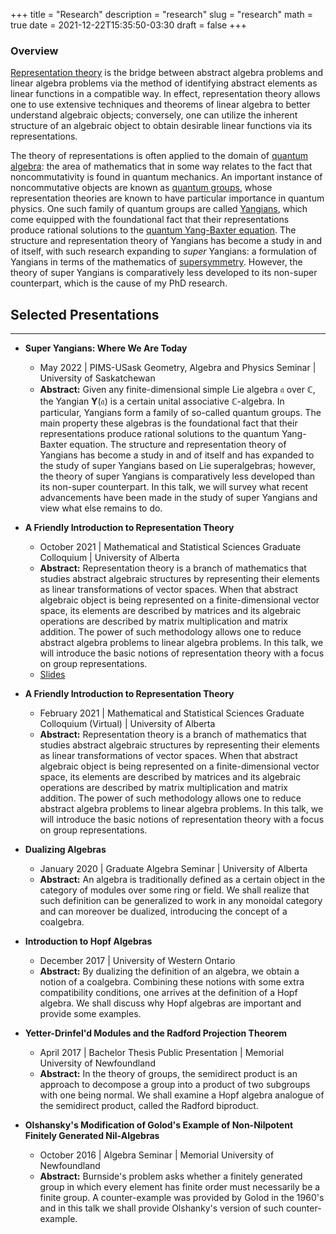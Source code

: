 +++
title = "Research"
description = "research"
slug = "research"
math = true
date = 2021-12-22T15:35:50-03:30
draft = false
+++

### Overview

[Representation theory](https://en.wikipedia.org/wiki/Representation_theory) is the bridge between abstract algebra problems and linear algebra problems via the method of identifying abstract elements as linear functions in a compatible way. In effect, representation theory allows one to use extensive techniques and theorems of linear algebra to better understand algebraic objects; conversely, one can utilize the inherent structure of an algebraic object to obtain desirable linear functions via its representations.

The theory of representations is often applied to the domain of [quantum algebra](https://en.wikipedia.org/wiki/Quantum_algebra): the area of mathematics that in some way relates to the fact that noncommutativity is found in quantum mechanics. An important instance of noncommutative objects are known as [quantum groups](https://en.wikipedia.org/wiki/Quantum_group), whose representation theories are known to have particular importance in quantum physics. One such family of quantum groups are called [Yangians](https://en.wikipedia.org/wiki/Yangian), which come equipped with the foundational fact that their representations produce rational solutions to the [quantum Yang-Baxter equation](https://en.wikipedia.org/wiki/Yang–Baxter_equation). The structure and representation theory of Yangians has become a study in and of itself, with such research expanding to *super* Yangians: a formulation of Yangians in terms of the mathematics of [supersymmetry](https://en.wikipedia.org/wiki/Supersymmetry). However, the theory of super Yangians is comparatively less developed to its non-super counterpart, which is the cause of my PhD research.

## Selected Presentations

---

+ **Super Yangians: Where We Are Today**
  + May 2022 | PIMS-USask Geometry, Algebra and Physics Seminar | University of Saskatchewan
  + **Abstract:** Given any finite-dimensional simple Lie algebra $\mathfrak{a}$ over $\mathbb{C}$, the Yangian $\mathbf{Y}(\mathfrak{a})$ is a certain unital associative $\mathbb{C}$-algebra. In particular, Yangians form a family of so-called quantum groups. The main property these algebras is the foundational fact that their representations produce rational solutions to the quantum Yang-Baxter equation. The structure and representation theory of Yangians has become a study in and of itself and has expanded to the study of super Yangians based on Lie superalgebras; however, the theory of super Yangians is comparatively less developed than its non-super counterpart. In this talk, we will survey what recent advancements have been made in the study of super Yangians and view what else remains to do.

+ **A Friendly Introduction to Representation Theory**
  + October 2021 | Mathematical and Statistical Sciences Graduate Colloquium | University of Alberta
  + **Abstract:** Representation theory is a branch of mathematics that studies abstract algebraic structures by representing their elements as linear transformations of vector spaces. When that abstract algebraic object is being represented on a finite-dimensional vector space, its elements are described by matrices and its algebraic operations are described by matrix multiplication and matrix addition. The power of such methodology allows one to reduce abstract algebra problems to linear algebra problems. In this talk, we will introduce the basic notions of representation theory with a focus on group representations.
  + [Slides](/rep_theory_slides.pdf)

+ **A Friendly Introduction to Representation Theory**
  + February 2021 | Mathematical and Statistical Sciences Graduate Colloquium (Virtual) | University of Alberta
  + **Abstract:** Representation theory is a branch of mathematics that studies abstract algebraic structures by representing their elements as linear transformations of vector spaces. When that abstract algebraic object is being represented on a finite-dimensional vector space, its elements are described by matrices and its algebraic operations are described by matrix multiplication and matrix addition. The power of such methodology allows one to reduce abstract algebra problems to linear algebra problems. In this talk, we will introduce the basic notions of representation theory with a focus on group representations.

+ **Dualizing Algebras**
  + January 2020 | Graduate Algebra Seminar | University of Alberta
  + **Abstract:** An algebra is traditionally defined as a certain object in the category of modules over some ring or field. We shall realize that such definition can be generalized to work in any monoidal category and can moreover be dualized, introducing the concept of a coalgebra.

+ **Introduction to Hopf Algebras**
  + December 2017 | University of Western Ontario
  + **Abstract:** By dualizing the definition of an algebra, we obtain a notion of a coalgebra. Combining these notions with some extra compatibility conditions, one arrives at the definition of a Hopf algebra. We shall discuss why Hopf algebras are important and provide some examples.

+ **Yetter-Drinfel'd Modules and the Radford Projection Theorem**
  + April 2017 | Bachelor Thesis Public Presentation | Memorial University of Newfoundland
  + **Abstract:** In the theory of groups, the semidirect product is an approach to decompose a group into a product of two subgroups with one being normal. We shall examine a Hopf algebra analogue of the semidirect product, called the Radford biproduct.

+ **Olshansky's Modification of Golod's Example of Non-Nilpotent Finitely Generated Nil-Algebras**
  + October 2016 | Algebra Seminar | Memorial University of Newfoundland
  + **Abstract:** Burnside's problem asks whether a finitely generated group in which every element has finite order must necessarily be a finite group. A counter-example was provided by Golod in the 1960's and in this talk we shall provide Olshanky's version of such counter-example.
